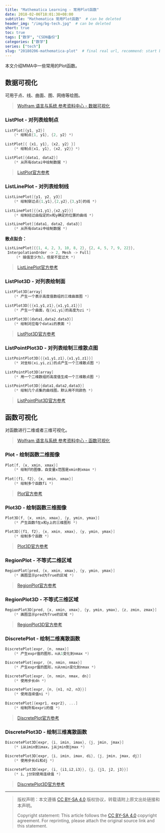 ```yaml
---
title: "Mathematica Learning - 常用Plot函数"
date: 2018-02-06T18:01:38+08:00
subtitle: "Mathematica 常用Plot函数"  # can be deleted
header_img: "/img/bg-tech.jpg"  # can be deleted
short: true
toc: true
tags: ["数学", "CSDN备份"]
categories: ["数学"]
series: ["tech"]
slug: "20180206-mathematica-plot"  # final real url, recommend: start by date, follow lower case words with hyphen splitter. E.g., `20230316-text-title`
---
```


本文介绍MMA中一些常用的Plot函数。

## 数据可视化

可用于点、线、曲面、图、网络等绘图。

> [Wolfram 语言与系统 参考资料中心 - 数据可视化](http://reference.wolfram.com/language/guide/DataVisualization.html)

### ListPlot - 对列表绘制点

```c
ListPlot[{y1, y2}]
	(* 绘制点{1, y1}, {2, y2} *)
	
ListPlot[{ {x1, y1}, {x2, y2} }]
	(* 绘制点{x1, y1}, {x2, y2}} *)

ListPlot[{data1, data2}]
	(* 从所有datai中绘制数据 *)
```

> [ListPlot官方参考](http://reference.wolfram.com/language/ref/ListPlot.html)

### ListLinePlot - 对列表绘制线

```c
ListLinePlot[{y1, y2, y3}]
	(* 绘制穿过点{1,y1},{2,y2},{3,y3}的线 *)
	
ListLinePlot[{{x1,y1},{x2,y2}}]
	(* 绘制经过由指定的x和y确定的位置的曲线 *)

ListLinePlot[{data1, data2, data3}]
	(* 从所有datai中绘制数据 *)
```

**散点拟合：**

```c
ListLinePlot[{{1, 4, 2, 3, 10, 8, 2}, {2, 4, 5, 7, 9, 22}}, 
 InterpolationOrder -> 2, Mesh -> Full]
	 (* 插值至少为2，但是不宜过大 *)
```

> [ListLinePlot官方参考](http://reference.wolfram.com/language/ref/ListLinePlot.html)

### ListPlot3D - 对列表绘制面

```c
ListPlot3D[array]
	(* 产生一个表示高度值数组的三维曲面图 *)
	
ListPlot3D[{{x1,y1,z1},{x1,y1,z1}}]
	(* 产生一个曲面，在{xi,yi}的高度为zi *)
	
ListPlot3D[{data1,data2,data3}]
	(* 绘制对应每个datai的表面 *)
```

> [ListPlot3D官方参考](http://reference.wolfram.com/language/ref/ListPlot3D.html)

### ListPointPlot3D - 对列表绘制三维散点图

```c
ListPointPlot3D[{{x1,y1,z1},{x1,y1,z1}}]
	(* 对坐标{xi,yi,zi}的点产生一个三维散点图 *)
	
ListPointPlot3D[array]
	(* 用一个二维数组的高度值生成一个三维散点图 *)

ListPointPlot3D[{data1,data2,data3}]
	(* 绘制几个点集的曲线图，默认用不同颜色 *)
```

> [ListPointPlot3D官方参考](http://reference.wolfram.com/language/ref/ListPointPlot3D.html)

## 函数可视化

对函数进行二维或者三维可视化。

> [Wolfram 语言与系统 参考资料中心 - 函数可视化](http://reference.wolfram.com/language/guide/FunctionVisualization.html)

### Plot - 绘制函数二维图像

```c
Plot[f, {x, xmin, xmax}]
	(* 绘制f的图像，自变量x范围是xmin到xmax *)
	
Plot[{f1, f2}, {x, xmin, xmax}]
	(* 绘制多个函数fi *)
```

> [Plot官方参考](http://reference.wolfram.com/language/ref/Plot.html)

### Plot3D - 绘制函数三维图像

```c
Plot3D[f, {x, xmin, xmax}, {y, ymin, ymax}]
	(* 产生函数f在x和y上的三维图形 *)

Plot3D[{f1, f2}, {x, xmin, xmax}, {y, ymin, ymax}]
	(* 绘制多个函数 *)
```

> [Plot3D官方参考](http://reference.wolfram.com/language/ref/Plot3D.html)

### RegionPlot - 不等式二维区域

```c
RegionPlot[pred, {x, xmin, xmax}, {y, ymin, ymax}]
	(* 画图显示pred为True的区域 *)
```

> [RegionPlot官方参考](http://reference.wolfram.com/language/ref/RegionPlot.html)

### RegionPlot3D - 不等式三维区域

```c
RegionPlot3D[pred, {x, xmin, xmax}, {y, ymin, ymax}, {z, zmin, zmax}]
	(* 画图显示pred为True的区域 *)
```

> [RegionPlot3D官方参考](http://reference.wolfram.com/language/ref/RegionPlot3D.html)

### DiscretePlot - 绘制二维离散函数

```c
DiscretePlot[expr, {n, nmax}]
	(* 产生expr值的图形，n从1变化到nmax *)

DiscretePlot[expr, {n, nmin, nmax}]
	(* 产生expr值的图形，n从nmin变化到nmax *)

DiscretePlot[expr, {n, nmin, nmax, dn}]
	(* 使用步长dn *)

DiscretePlot[expr, {n, {n1, n2, n3}}]
	(* 使用连续值ni *)
	
DiscretePlot[{expr1, expr2}, ...]
	(* 绘制所有expri的值 *)
```

> [DiscretePlot官方参考](http://reference.wolfram.com/language/ref/DiscretePlot.html)

### DiscretePlot3D - 绘制三维离散函数

```c
DiscretePlot3D[expr, {i, imin, imax}, {j, jmin, jmax}]
	(* i从imin到imax，j从jmin到jmax *)

DiscretePlot3D[expr, {i, imin, imax, di}, {j, jmin, jmax, dj}]
	(* 使用步长di和dj *)
	
DiscretePlot3D[expr, {i, {i1,i2,i3}}, {j, {j1, j2, j3}}]
	(* i、j分别使用连续值 *)
```

> [DiscretePlot3D官方参考](http://reference.wolfram.com/language/ref/DiscretePlot3D.html)

---

> 版权声明：本文遵循 [CC BY-SA 4.0](https://creativecommons.org/licenses/by-sa/4.0/deed.zh) 版权协议，转载请附上原文出处链接和本声明。
>
> Copyright statement: This article follows the [CC BY-SA 4.0](https://creativecommons.org/licenses/by-sa/4.0/deed.en) copyright agreement. For reprinting, please attach the original source link and this statement.
